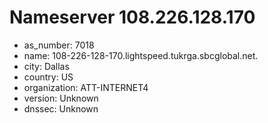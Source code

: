 # Nameserver 108.226.128.170

* as_number: 7018
* name: 108-226-128-170.lightspeed.tukrga.sbcglobal.net.
* city: Dallas
* country: US
* organization: ATT-INTERNET4
* version: Unknown
* dnssec: Unknown
